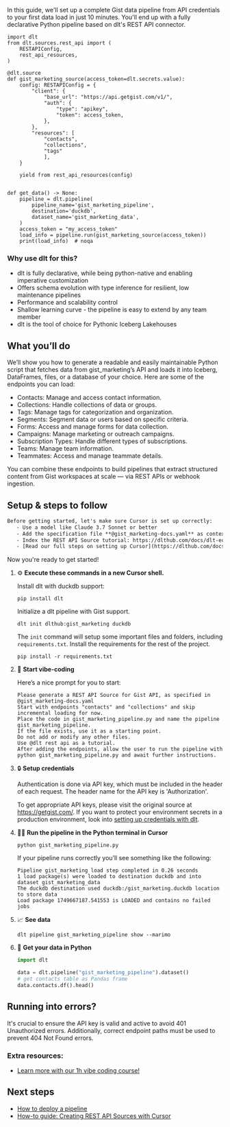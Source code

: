 In this guide, we'll set up a complete Gist data pipeline from API credentials to your first data load in just 10 minutes. You'll end up with a fully declarative Python pipeline based on dlt's REST API connector.

```python-outcome
import dlt
from dlt.sources.rest_api import (
    RESTAPIConfig,
    rest_api_resources,
)

@dlt.source
def gist_marketing_source(access_token=dlt.secrets.value):
    config: RESTAPIConfig = {
        "client": {
            "base_url": "https://api.getgist.com/v1/",
            "auth": {
                "type": "apikey",
                "token": access_token,
            },
        },
        "resources": [
            "contacts",
            "collections",
            "tags"
            ],
    }

    yield from rest_api_resources(config)


def get_data() -> None:
    pipeline = dlt.pipeline(
        pipeline_name='gist_marketing_pipeline',
        destination='duckdb',
        dataset_name='gist_marketing_data', 
    )
    access_token = "my_access_token"
    load_info = pipeline.run(gist_marketing_source(access_token))
    print(load_info)  # noqa
```

### Why use dlt for this?

- dlt is fully declarative, while being python-native and enabling imperative customization
- Offers schema evolution with type inference for resilient, low maintenance pipelines
- Performance and scalability control
- Shallow learning curve - the pipeline is easy to extend by any team member
- dlt is the tool of choice for Pythonic Iceberg Lakehouses

## What you’ll do

We’ll show you how to generate a readable and easily maintainable Python script that fetches data from gist_marketing’s API and loads it into Iceberg, DataFrames, files, or a database of your choice. Here are some of the endpoints you can load:

- Contacts: Manage and access contact information.
- Collections: Handle collections of data or groups.
- Tags: Manage tags for categorization and organization.
- Segments: Segment data or users based on specific criteria.
- Forms: Access and manage forms for data collection.
- Campaigns: Manage marketing or outreach campaigns.
- Subscription Types: Handle different types of subscriptions.
- Teams: Manage team information.
- Teammates: Access and manage teammate details.

You can combine these endpoints to build pipelines that extract structured content from Gist workspaces at scale — via REST APIs or webhook ingestion.

## Setup & steps to follow

```default
Before getting started, let's make sure Cursor is set up correctly:
   - Use a model like Claude 3.7 Sonnet or better
   - Add the specification file **@gist_marketing-docs.yaml** as context
   - Index the REST API Source tutorial: https://dlthub.com/docs/dlt-ecosystem/verified-sources/rest_api/ and add it to context as **@dlt rest api**
   - [Read our full steps on setting up Cursor](https://dlthub.com/docs/dlt-ecosystem/llm-tooling/cursor-restapi#23-configuring-cursor-with-documentation)
```

Now you're ready to get started! 

1. ⚙️ **Execute these commands in a new Cursor shell.**
    
    Install dlt with duckdb support:
    ```shell
    pip install dlt
    ```

    Initialize a dlt pipeline with Gist support.
    ```shell
    dlt init dlthub:gist_marketing duckdb
    ```

    The `init` command will setup some important files and folders, including `requirements.txt`. Install the requirements for the rest of the project.
    ```shell
    pip install -r requirements.txt
    ```
    
2. 🤠 **Start vibe-coding**
    
    Here’s a nice prompt for you to start: 
    
    ```prompt
    Please generate a REST API Source for Gist API, as specified in @gist_marketing-docs.yaml 
    Start with endpoints "contacts" and "collections" and skip incremental loading for now. 
    Place the code in gist_marketing_pipeline.py and name the pipeline gist_marketing_pipeline. 
    If the file exists, use it as a starting point. 
    Do not add or modify any other files. 
    Use @dlt rest api as a tutorial. 
    After adding the endpoints, allow the user to run the pipeline with python gist_marketing_pipeline.py and await further instructions.
    ```

    
3. 🔒 **Setup credentials** 
    
    Authentication is done via API key, which must be included in the header of each request. The header name for the API key is 'Authorization'.
    
    To get appropriate API keys, please visit the original source at https://getgist.com/.
    If you want to protect your environment secrets in a production environment, look into [setting up credentials with dlt](https://dlthub.com/docs/walkthroughs/add_credentials).
    
4. 🏃‍♀️ **Run the pipeline in the Python terminal in Cursor**
    
    ```shell
    python gist_marketing_pipeline.py
    ```
    
    If your pipeline runs correctly you’ll see something like the following:
    
    ```shell
    Pipeline gist_marketing load step completed in 0.26 seconds
    1 load package(s) were loaded to destination duckdb and into dataset gist_marketing_data
    The duckdb destination used duckdb:/gist_marketing.duckdb location to store data
    Load package 1749667187.541553 is LOADED and contains no failed jobs
    ```
    
5. 📈 **See data**
    
    ```shell
    dlt pipeline gist_marketing_pipeline show --marimo
    ```
    
6. 🐍 **Get your data in Python**
    
    ```python
    import dlt

   data = dlt.pipeline("gist_marketing_pipeline").dataset()
   # get contacts table as Pandas frame
   data.contacts.df().head()
    ```

## Running into errors?

It's crucial to ensure the API key is valid and active to avoid 401 Unauthorized errors. Additionally, correct endpoint paths must be used to prevent 404 Not Found errors.

### Extra resources:

- [Learn more with our 1h vibe coding course!](https://www.youtube.com/watch?v=GGid70rnJuM)

## Next steps

- [How to deploy a pipeline](https://dlthub.com/docs/walkthroughs/deploy-a-pipeline)
- [How-to guide: Creating REST API Sources with Cursor](https://dlthub.com/docs/dlt-ecosystem/llm-tooling/cursor-restapi)
